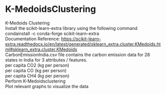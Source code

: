 # K-MedoidsClustering
K-Medoids Clustering<br>
Install the scikit-learn-extra library using the following command<br>
condainstall -c conda-forge scikit-learn-extra<br>
Documentation Reference: https://scikit-learn-extra.readthedocs.io/en/latest/generated/sklearn_extra.cluster.KMedoids.html#sklearn_extra.cluster.KMedoids<br>
CarbonEmissionIndia.csv file contains the carbon emission data for 28 states in India for 3 attributes / features. <br>
per capita CO2 (kg per person) <br>
per capita CO (kg per person) <br>
per capita CH4 (kg per person) <br>
Perform K-Medoidsclustering<br>
Plot relevant graphs to visualize the data
